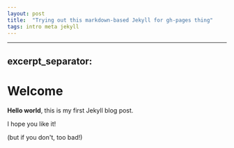 ```yaml
---
layout: post
title:  "Trying out this markdown-based Jekyll for gh-pages thing"
tags: intro meta jekyll
---
```

---
excerpt_separator: <!--more-->
---
# Welcome

**Hello world**, this is my first Jekyll blog post.

I hope you like it!
<!--more-->
(but if you don't, too bad!)
